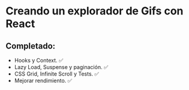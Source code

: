 # Creando un explorador de Gifs con React

## Completado:

- Hooks y Context. ✅
- Lazy Load, Suspense y paginación. ✅
- CSS Grid, Infinite Scroll y Tests. ✅
- Mejorar rendimiento. ✅
